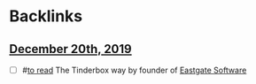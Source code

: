 
# Backlinks
## [December 20th, 2019](<December 20th, 2019.md>)
- [ ] #[to read](<to read.md>) The Tinderbox way by founder of [Eastgate Software](<Eastgate Software.md>)

